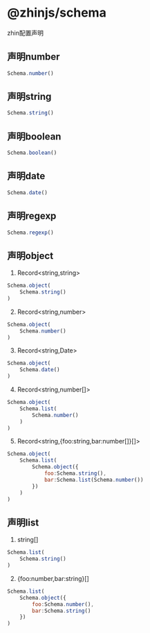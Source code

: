 # @zhinjs/schema
zhin配置声明
## 声明number
```javascript
Schema.number()
```
## 声明string
```javascript
Schema.string()
```
## 声明boolean
```javascript
Schema.boolean()
```
## 声明date
```javascript
Schema.date()
```
## 声明regexp
```javascript
Schema.regexp()
```
## 声明object
1. Record<string,string>
```javascript
Schema.object(
    Schema.string()
)
```
2. Record<string,number>
```javascript
Schema.object(
    Schema.number()
)
```
3. Record<string,Date>
```javascript
Schema.object(
    Schema.date()
)
```
4. Record<string,number[]>
```javascript
Schema.object(
    Schema.list(
        Schema.number()
    )
)
```
5. Record<string,{foo:string,bar:number[]}[]>
```javascript
Schema.object(
    Schema.list(
        Schema.object({
            foo:Schema.string(),
            bar:Schema.list(Schema.number())
        })
    )
)
```
## 声明list
1. string[]
```javascript
Schema.list(
    Schema.string()
)
```
2. {foo:number,bar:string}[]

```javascript
Schema.list(
    Schema.object({
        foo:Schema.number(),
        bar:Schema.string()
    })
)
```